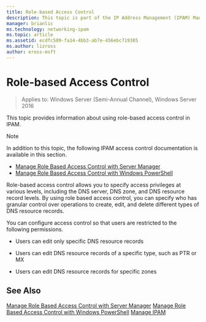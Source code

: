 ```yaml
---
title: Role-based Access Control
description: This topic is part of the IP Address Management (IPAM) Management guide in Windows Server 2016.
manager: brianlic
ms.technology: networking-ipam
ms.topic: article
ms.assetid: ecdfc589-fa14-4bb3-ab7e-456ebc719385
ms.author: lizross
author: eross-msft
---
```

# Role-based Access Control

>Applies to: Windows Server (Semi-Annual Channel), Windows Server 2016

This topic provides information about using role-based access control in IPAM.

> [!NOTE]
> In addition to this topic, the following IPAM access control  documentation is available in this section.
>
> -   [Manage Role Based Access Control with Server Manager](../../technologies/ipam/Manage-Role-Based-Access-Control-with-Server-Manager.md)
> -   [Manage Role Based Access Control with Windows PowerShell](../../technologies/ipam/Manage-Role-Based-Access-Control-with-Windows-PowerShell.md)

Role-based access control allows you to specify access privileges at various levels, including the DNS server, DNS zone, and DNS resource record levels.
By using role based access control, you can specify who has granular control over operations to create, edit, and delete different types of DNS resource records.

You can configure access control so that users are restricted to the following permissions.

-   Users can edit only specific DNS resource records

-   Users can edit DNS resource records of a specific type, such as PTR or MX

-   Users can edit DNS resource records for specific zones

## See Also
[Manage Role Based Access Control with Server Manager](../../technologies/ipam/Manage-Role-Based-Access-Control-with-Server-Manager.md)
[Manage Role Based Access Control with Windows PowerShell](../../technologies/ipam/Manage-Role-Based-Access-Control-with-Windows-PowerShell.md)
[Manage IPAM](Manage-IPAM.md)



